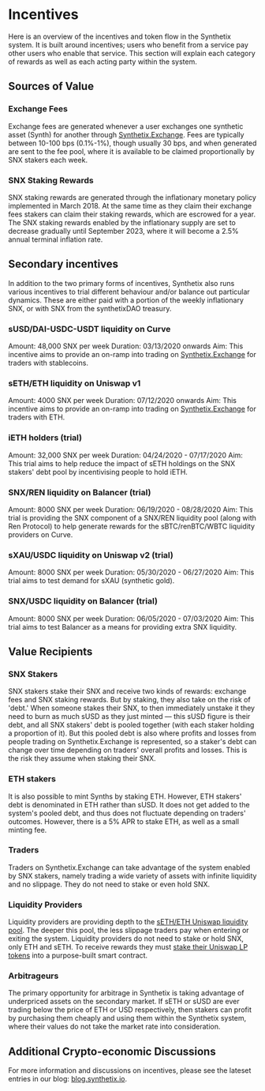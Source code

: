 # Incentives

Here is an overview of the incentives and token flow in the Synthetix system. It is built around incentives; users who benefit from a service pay other users who enable that service. This section will explain each category of rewards as well as each acting party within the system.

## Sources of Value

### Exchange Fees

Exchange fees are generated whenever a user exchanges one synthetic asset (Synth) for another through [Synthetix.Exchange](https://synthetix.exchange). Fees are typically between 10-100 bps (0.1%-1%), though usually 30 bps, and when generated are sent to the fee pool, where it is available to be claimed proportionally by SNX stakers each week.

### SNX Staking Rewards

SNX staking rewards are generated through the inflationary monetary policy implemented in March 2018. At the same time as they claim their exchange fees stakers can claim their staking rewards, which are escrowed for a year. The SNX staking rewards enabled by the inflationary supply are set to decrease gradually until September 2023, where it will become a 2.5% annual terminal inflation rate.

## Secondary incentives

In addition to the two primary forms of incentives, Synthetix also runs various incentives to trial different behaviour and/or balance out particular dynamics. These are either paid with a portion of the weekly inflationary SNX, or with SNX from the synthetixDAO treasury. 

### sUSD/DAI-USDC-USDT liquidity on Curve

Amount: 48,000 SNX per week
Duration: 03/13/2020 onwards
Aim: This incentive aims to provide an on-ramp into trading on [Synthetix.Exchange](https://synthetix.exchange) for traders with stablecoins. 

### sETH/ETH liquidity on Uniswap v1

Amount: 4000 SNX per week
Duration: 07/12/2020 onwards
Aim: This incentive aims to provide an on-ramp into trading on [Synthetix.Exchange](https://synthetix.exchange) for traders with ETH. 

### iETH holders (trial)

Amount: 32,000 SNX per week 
Duration: 04/24/2020 - 07/17/2020
Aim: This trial aims to help reduce the impact of sETH holdings on the SNX stakers' debt pool by incentivising people to hold iETH. 

### SNX/REN liquidity on Balancer (trial)

Amount: 8000 SNX per week 
Duration: 06/19/2020 - 08/28/2020
Aim: This trial is providing the SNX component of a SNX/REN liquidity pool (along with Ren Protocol) to help generate rewards for the sBTC/renBTC/WBTC liquidity providers on Curve.

### sXAU/USDC liquidity on Uniswap v2 (trial)

Amount: 8000 SNX per week
Duration: 05/30/2020 - 06/27/2020
Aim: This trial aims to test demand for sXAU (synthetic gold). 

### SNX/USDC liquidity on Balancer (trial)

Amount: 8000 SNX per week
Duration: 06/05/2020 - 07/03/2020
Aim: This trial aims to test Balancer as a means for providing extra SNX liquidity. 

## Value Recipients

### SNX Stakers

SNX stakers stake their SNX and receive two kinds of rewards: exchange fees and SNX staking rewards. But by staking, they also take on the risk of 'debt.' When someone stakes their SNX, to then immediately unstake it they need to burn as much sUSD as they just minted — this sUSD figure is their debt, and all SNX stakers' debt is pooled together (with each staker holding a proportion of it). But this pooled debt is also where profits and losses from people trading on Synthetix.Exchange is represented, so a staker's debt can change over time depending on traders' overall profits and losses. This is the risk they assume when staking their SNX.

### ETH stakers

It is also possible to mint Synths by staking ETH. However, ETH stakers' debt is denominated in ETH rather than sUSD. It does not get added to the system's pooled debt, and thus does not fluctuate depending on traders' outcomes. However, there is a 5% APR to stake ETH, as well as a small minting fee.

### Traders

Traders on Synthetix.Exchange can take advantage of the system enabled by SNX stakers, namely trading a wide variety of assets with infinite liquidity and no slippage. They do not need to stake or even hold SNX.

### Liquidity Providers

Liquidity providers are providing depth to the [sETH/ETH Uniswap liquidity pool](https://etherscan.io/address/0xe9cf7887b93150d4f2da7dfc6d502b216438f244/#tokentxns). The deeper this pool, the less slippage traders pay when entering or exiting the system. Liquidity providers do not need to stake or hold SNX, only ETH and sETH. To receive rewards they must [stake their Uniswap LP tokens](https://blog.synthetix.io/new-uniswap-seth-lp-reward-system/) into a purpose-built smart contract.

### Arbitrageurs

The primary opportunity for arbitrage in Synthetix is taking advantage of underpriced assets on the secondary market. If sETH or sUSD are ever trading below the price of ETH or USD respectively, then stakers can profit by purchasing them cheaply and using them within the Synthetix system, where their values do not take the market rate into consideration.

## Additional Crypto-economic Discussions

For more information and discussions on incentives, please see the lateset entries in our blog: [blog.synthetix.io](https://blog.synthetix.io).
